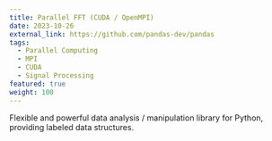 ```yaml
---
title: Parallel FFT (CUDA / OpenMPI)
date: 2023-10-26
external_link: https://github.com/pandas-dev/pandas
tags:
  - Parallel Computing
  - MPI
  - CUDA
  - Signal Processing
featured: true
weight: 100
---
```


Flexible and powerful data analysis / manipulation library for Python, providing labeled data structures.

<!--more-->
